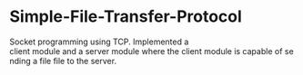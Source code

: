 # Simple-File-Transfer-Protocol
Socket programming using TCP. Implemented a client module and a server module where the client module is capable of sending a file file to the server.
